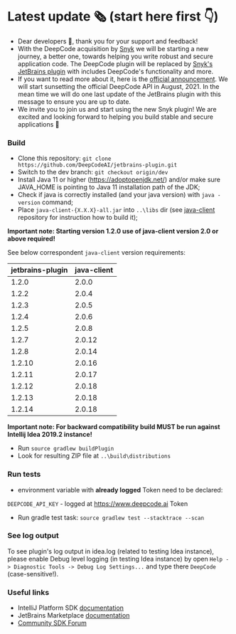 # Latest update 🗞️ (start here first 👇)

- Dear developers 👋, thank you for your support and feedback!
- With the DeepCode acquisition by [Snyk](https://snyk.io) we will be starting a new journey, a better one, towards helping you write robust and secure application code. The DeepCode plugin will be replaced by [Snyk's JetBrains plugin](https://plugins.jetbrains.com/plugin/10972-snyk-vulnerability-scanner) with includes DeepCode's functionality and more.
- If you want to read more about it, here is the [official announcement](https://www.deepcode.ai/). We will start sunsetting the official DeepCode API in August, 2021. In the mean time we will do one last update of the JetBrains plugin with this message to ensure you are up to date.
- We invite you to join us and start using the new Snyk plugin! We are excited and looking forward to helping you build stable and secure applications 🚀

### Build

- Clone this repository: `git clone https://github.com/DeepCodeAI/jetbrains-plugin.git` 
- Switch to the dev branch: `git checkout origin/dev`
- Install Java 11 or higher (https://adoptopenjdk.net/) and/or make sure JAVA_HOME is pointing to Java 11 installation path of the JDK;
- Check if java is correctly installed (and your java version) with `java -version` command;
- Place `java-client-{X.X.X}-all.jar` into `..\libs` dir (see [java-client](https://github.com/DeepCodeAI/java-client) repository for instruction how to build it);

**Important note: Starting version 1.2.0 use of java-client version 2.0 or above required!**

See below correspondent `java-client` version requirements:

| jetbrains-plugin | java-client |
|------------------|-------------|
| 1.2.0            | 2.0.0       |
| 1.2.2            | 2.0.4       |
| 1.2.3            | 2.0.5       |
| 1.2.4            | 2.0.6       |
| 1.2.5            | 2.0.8       |
| 1.2.7            | 2.0.12      |
| 1.2.8            | 2.0.14      |
| 1.2.10           | 2.0.16      |
| 1.2.11           | 2.0.17      |
| 1.2.12           | 2.0.18      |
| 1.2.13           | 2.0.18      |
| 1.2.14           | 2.0.18      |

**Important note: For backward compatibility build MUST be run against Intellij Idea 2019.2 instance!**
- Run `source gradlew buildPlugin`
- Look for resulting ZIP file at `..\build\distributions`

### Run tests

- environment variable with __already logged__ Token need to be declared:

`DEEPCODE_API_KEY` - logged at https://www.deepcode.ai Token 

- Run gradle test task: `source gradlew test --stacktrace --scan`

### See log output 

To see plugin's log output in idea.log (related to testing Idea instance), please enable Debug level logging 
(in testing Idea instance) by open `Help -> Diagnostic Tools -> Debug Log Settings...` and type there `DeepCode` (case-sensitive!).

### Useful links
- IntelliJ Platform SDK [documentation](https://www.jetbrains.org/intellij/sdk/docs/intro/welcome.html)
- JetBrains Marketplace [documentation](https://plugins.jetbrains.com/docs/marketplace/about-marketplace.html)
- [Community SDK Forum](https://intellij-support.jetbrains.com/hc/en-us/community/topics/200366979-IntelliJ-IDEA-Open-API-and-Plugin-Development)
